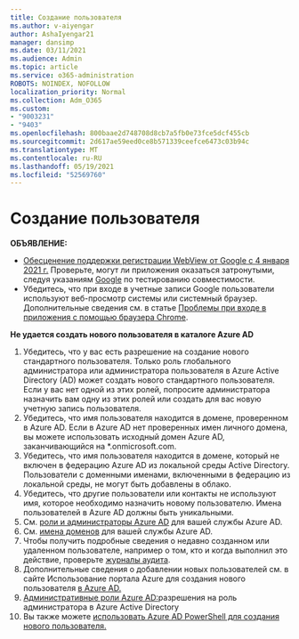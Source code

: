 ```yaml
---
title: Создание пользователя
ms.author: v-aiyengar
author: AshaIyengar21
manager: dansimp
ms.date: 03/11/2021
ms.audience: Admin
ms.topic: article
ms.service: o365-administration
ROBOTS: NOINDEX, NOFOLLOW
localization_priority: Normal
ms.collection: Adm_O365
ms.custom:
- "9003231"
- "9403"
ms.openlocfilehash: 800baae2d748708d8cb7a5fb0e73fce5dcf455cb
ms.sourcegitcommit: 2d617ae59eed0ce8b571339ceefce6473c03b94c
ms.translationtype: MT
ms.contentlocale: ru-RU
ms.lasthandoff: 05/19/2021
ms.locfileid: "52569760"
---
```

# <a name="create-user"></a>Создание пользователя

**ОБЪЯВЛЕНИЕ:**

- [Обесценение поддержки регистрации WebView от Google с 4 января 2021 г.](/azure/active-directory/external-identities/google-federation#deprecation-of-webview-sign-in-support) Проверьте, могут ли приложения оказаться затронутыми, следуя указаниям [Google](https://go.microsoft.com/fwlink/?linkid=2157323) по тестированию совместимости.
- Убедитесь, что при входе в учетные записи Google пользователи используют веб-просмотр системы или системный браузер. Дополнительные сведения см. в статье [Проблемы при входе в приложения с помощью браузера Chrome](/office365/troubleshoot/miscellaneous/chrome-behavior-affects-applications).

**Не удается создать нового пользователя в каталоге Azure AD**

1. Убедитесь, что у вас есть разрешение на создание нового стандартного пользователя. Только роль глобального администратора или администратора пользователя в Azure Active Directory (AD) может создать нового стандартного пользователя. Если у вас нет одной из этих ролей, попросите администратора назначить вам одну из этих ролей или создать для вас новую учетную запись пользователя.
1. Убедитесь, что имя пользователя находится в домене, проверенном в Azure AD. Если в Azure AD нет проверенных имен личного домена, вы можете использовать исходный домен Azure AD, заканчивающийся на *.onmicrosoft.com.
1. Убедитесь, что имя пользователя находится в домене, который не включен в федерацию Azure AD из локальной среды Active Directory. Пользователи с доменными именами, включенными в федерацию из локальной среды, не могут быть добавлены в облако.
1. Убедитесь, что другие пользователи или контакты не используют имя, которое необходимо назначить новому пользователю. Имена пользователей в Azure AD должны быть уникальными.
1. См. [роли и администраторы Azure AD](https://portal.azure.com/#blade/Microsoft_AAD_IAM/ActiveDirectoryMenuBlade/RolesAndAdministrators) для вашей службы Azure AD.
1. См. [имена доменов](https://portal.azure.com/#blade/Microsoft_AAD_IAM/ActiveDirectoryMenuBlade/RolesAndAdministrators) для вашей службы Azure AD.
1. Чтобы получить подробные сведения о недавно созданном или удаленном пользователе, например о том, кто и когда выполнил это действие, проверьте [журналы аудита](https://portal.azure.com/#blade/Microsoft_AAD_IAM/ActiveDirectoryMenuBlade/RolesAndAdministrators).
1. Дополнительные сведения о добавлении новых пользователей см. в сайте Использование портала Azure для создания нового пользователя [в Azure AD.](/azure/active-directory/active-directory-users-create-azure-portal)
1. [Административные роли Azure AD:](/azure/active-directory/active-directory-assign-admin-roles)разрешения на роль администратора в Azure Active Directory
1. Вы также можете [использовать Azure AD PowerShell для создания нового пользователя.](/powershell/module/azuread/new-azureaduser?view=azureadps-2.0)
